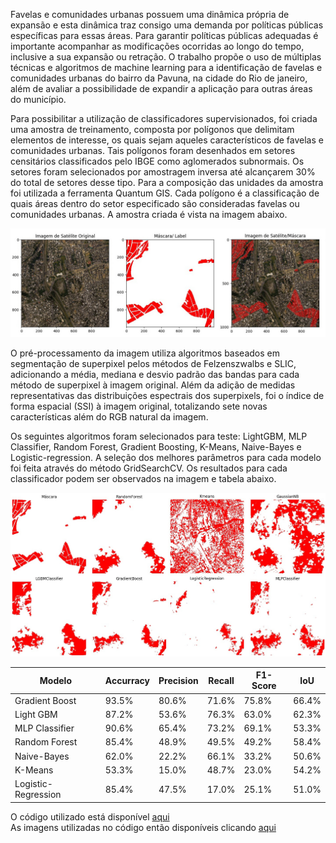Favelas e comunidades urbanas possuem uma dinâmica própria de expansão e esta dinâmica traz consigo
uma demanda por políticas públicas específicas para essas áreas. Para garantir políticas públicas adequadas 
é importante acompanhar as modificações ocorridas ao longo do tempo, 
inclusive a sua expansão ou retração. O trabalho propõe o uso de múltiplas técnicas e algoritmos de 
machine learning para a identificação de favelas e comunidades urbanas do bairro da Pavuna, na cidade
do Rio de janeiro, além de avaliar a possibilidade de expandir a aplicação para outras áreas do município.  

Para possibilitar a utilização de classificadores supervisionados, foi criada uma amostra de
treinamento, composta por polígonos que delimitam elementos de interesse, os quais sejam
aqueles característicos de favelas e comunidades urbanas. Tais polígonos foram desenhados
em setores censitários classificados pelo IBGE como aglomerados subnormais.
Os setores foram selecionados por amostragem inversa até alcançarem 30% do total
de setores desse tipo. Para a composição das unidades da amostra foi utilizada a 
ferramenta Quantum GIS. Cada polígono é a classificação de quais áreas
dentro do setor especificado são consideradas favelas ou comunidades urbanas. A amostra criada é vista na imagem abaixo.

![Imagem de satélite e máscara](https://github.com/migconforto/pavuna_ahs/blob/main/images/Image_orig.jpeg)


O pré-processamento da imagem utiliza algoritmos baseados em segmentação de superpixel pelos métodos de Felzenszwalbs e SLIC, 
adicionando a média, mediana e desvio padrão das bandas para cada método de superpixel à imagem original. Além da adição de medidas 
representativas das distribuições espectrais dos superpixels, foi o índice de forma espacial (SSI) à imagem original, totalizando 
sete novas características além do RGB natural da imagem.

Os seguintes algoritmos foram selecionados para teste: LightGBM, MLP Classifier, Random Forest, Gradient Boosting, K-Means, 
Naive-Bayes e Logistic-regression. A seleção dos melhores parâmetros para cada modelo foi feita através do método
GridSearchCV. Os resultados para cada classificador podem ser observados na imagem e tabela abaixo.

![Predição dos modelos finais](https://github.com/migconforto/pavuna_ahs/blob/main/images/models_pred.png)


| Modelo | Accurracy | Precision | Recall | F1-Score | IoU |
|---|---|---|---|---|---|
| Gradient Boost | 93.5% | 80.6% | 71.6% | 75.8% | 66.4% |
| Light GBM | 87.2% | 53.6% | 76.3% | 63.0% | 62.3% |
| MLP Classifier | 90.6% | 65.4% | 73.2% | 69.1% | 53.3% |
| Random Forest | 85.4% | 48.9% | 49.5% | 49.2% | 58.4% |
| Naive-Bayes | 62.0% | 22.2% | 66.1% | 33.2% | 50.6% |
| K-Means | 53.3% | 15.0% | 48.7% | 23.0% | 54.2% |
| Logistic-Regression | 85.4% | 47.5% | 17.0% | 25.1% | 51.0% |

O código utilizado está disponível [aqui](https://github.com/migconforto/pavuna_ahs/blob/main/Pavuna_Classificacao_AHS.ipynb)  
As imagens utilizadas no código então disponíveis clicando [aqui](https://drive.google.com/drive/folders/1O20llogxf8xGFMm2bxxibNr2YNwDA_2b?usp=sharing)
